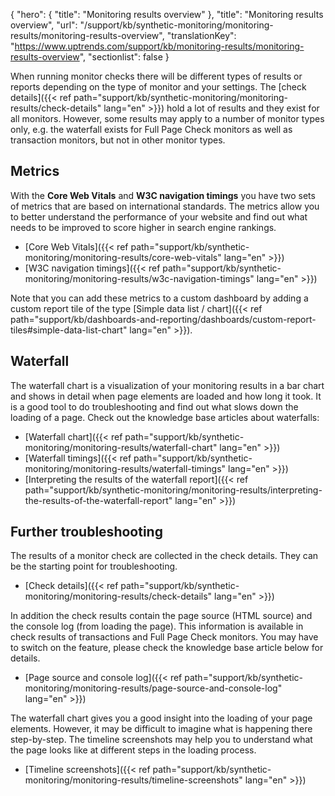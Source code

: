 {
  "hero": {
    "title": "Monitoring results overview"
  },
  "title": "Monitoring results overview",
  "url": "/support/kb/synthetic-monitoring/monitoring-results/monitoring-results-overview",
  "translationKey": "https://www.uptrends.com/support/kb/monitoring-results/monitoring-results-overview",
  "sectionlist": false
}

When running monitor checks there will be different types of results or reports depending on the type of monitor and your settings. The [check details]({{< ref path="support/kb/synthetic-monitoring/monitoring-results/check-details" lang="en" >}}) hold a lot of results and they exist for all monitors. However, some results may apply to a number of monitor types only, e.g. the waterfall exists for Full Page Check monitors as well as transaction monitors, but not in other monitor types.

## Metrics

With the **Core Web Vitals** and **W3C navigation timings** you have two sets of metrics that are based on international standards. The metrics allow you to better understand the performance of your website and find out what needs to be improved to score higher in search engine rankings.

- [Core Web Vitals]({{< ref path="support/kb/synthetic-monitoring/monitoring-results/core-web-vitals" lang="en" >}})
- [W3C navigation timings]({{< ref path="support/kb/synthetic-monitoring/monitoring-results/w3c-navigation-timings" lang="en" >}})

Note that you can add these metrics to a custom dashboard by adding a custom report tile of the type [Simple data list / chart]({{< ref path="support/kb/dashboards-and-reporting/dashboards/custom-report-tiles#simple-data-list-chart" lang="en" >}}).

## Waterfall

The waterfall chart is a visualization of your monitoring results in a bar chart and shows in detail when page elements are loaded and how long it took. It is a good tool to do troubleshooting and find out what slows down the loading of a page. Check out the knowledge base articles about waterfalls:

- [Waterfall chart]({{< ref path="support/kb/synthetic-monitoring/monitoring-results/waterfall-chart" lang="en" >}})
- [Waterfall timings]({{< ref path="support/kb/synthetic-monitoring/monitoring-results/waterfall-timings" lang="en" >}})
- [Interpreting the results of the waterfall report]({{< ref path="support/kb/synthetic-monitoring/monitoring-results/interpreting-the-results-of-the-waterfall-report" lang="en" >}})

## Further troubleshooting

The results of a monitor check are collected in the check details. They can be the starting point for troubleshooting.

- [Check details]({{< ref path="support/kb/synthetic-monitoring/monitoring-results/check-details" lang="en" >}})

In addition the check results contain the page source (HTML source) and the console log (from loading the page). This information is available in check results of transactions and Full Page Check monitors. You may have to switch on the feature, please check the knowledge base article below for details.

- [Page source and console log]({{< ref path="support/kb/synthetic-monitoring/monitoring-results/page-source-and-console-log" lang="en" >}})

The waterfall chart gives you a good insight into the loading of your page elements. However, it may be difficult to imagine what is happening there step-by-step. The timeline screenshots may help you to understand what the page looks like at different steps in the loading process.

- [Timeline screenshots]({{< ref path="support/kb/synthetic-monitoring/monitoring-results/timeline-screenshots" lang="en" >}})
